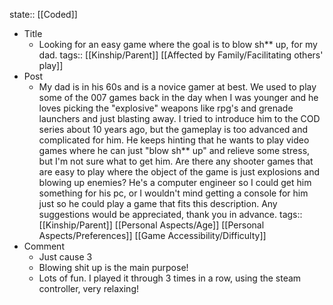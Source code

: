 state:: [[Coded]]

- Title
	- Looking for an easy game where the goal is to blow sh** up, for my dad.
	  tags:: [[Kinship/Parent]] [[Affected by Family/Facilitating others' play]]
- Post
	- My dad is in his 60s and is a novice gamer at best. We used to play some of the 007 games back in the day when I was younger and he loves picking the "explosive" weapons like rpg's and grenade launchers and just blasting away. I tried to introduce him to the COD series about 10 years ago, but the gameplay is too advanced and complicated for him. He keeps hinting that he wants to play video games where he can just "blow sh** up" and relieve some stress, but I'm not sure what to get him. Are there any shooter games that are easy to play where the object of the game is just explosions and blowing up enemies? He's a computer engineer so I could get him something for his pc, or I wouldn't mind getting a console for him just so he could play a game that fits this description. Any suggestions would be appreciated, thank you in advance.
	  tags:: [[Kinship/Parent]] [[Personal Aspects/Age]] [[Personal Aspects/Preferences]] [[Game Accessibility/Difficulty]]
- Comment
	- Just cause 3
	- Blowing shit up is the main purpose!
	- Lots of fun. I played it through 3 times in a row, using the steam controller, very relaxing!